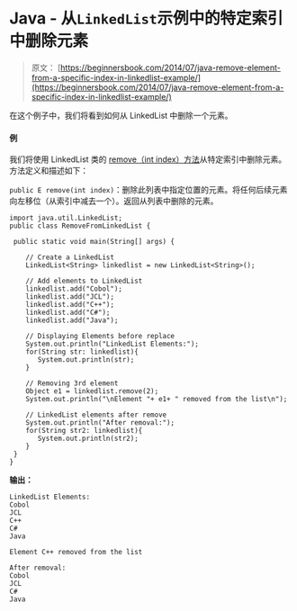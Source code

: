 # Java - 从`LinkedList`示例中的特定索引中删除元素

> 原文： [https://beginnersbook.com/2014/07/java-remove-element-from-a-specific-index-in-linkedlist-example/](https://beginnersbook.com/2014/07/java-remove-element-from-a-specific-index-in-linkedlist-example/)

在这个例子中，我们将看到如何从 LinkedList 中删除一个元素。

#### 例

我们将使用 LinkedList 类的 [remove（int index）方法](https://docs.oracle.com/javase/7/docs/api/java/util/LinkedList.html#remove(int))从特定索引中删除元素。方法定义和描述如下：

`public E remove(int index)`：删除此列表中指定位置的元素。将任何后续元素向左移位（从索引中减去一个）。返回从列表中删除的元素。

```
import java.util.LinkedList;
public class RemoveFromLinkedList {

 public static void main(String[] args) {

    // Create a LinkedList
    LinkedList<String> linkedlist = new LinkedList<String>();

    // Add elements to LinkedList
    linkedlist.add("Cobol");
    linkedlist.add("JCL");
    linkedlist.add("C++");
    linkedlist.add("C#");
    linkedlist.add("Java");

    // Displaying Elements before replace
    System.out.println("LinkedList Elements:");
    for(String str: linkedlist){
       System.out.println(str);
    }

    // Removing 3rd element
    Object e1 = linkedlist.remove(2);
    System.out.println("\nElement "+ e1+ " removed from the list\n");

    // LinkedList elements after remove
    System.out.println("After removal:");
    for(String str2: linkedlist){
       System.out.println(str2);
    }
 }
}
```

**输出：**

```
LinkedList Elements:
Cobol
JCL
C++
C#
Java

Element C++ removed from the list

After removal:
Cobol
JCL
C#
Java
```